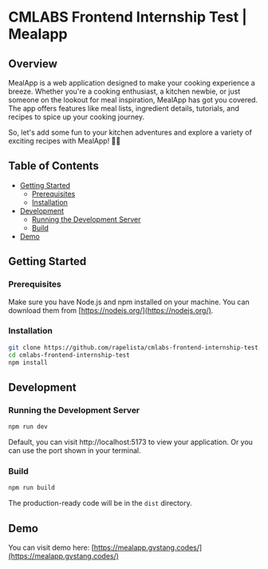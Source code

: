 # CMLABS Frontend Internship Test | Mealapp

## Overview

MealApp is a web application designed to make your cooking experience a breeze. Whether you're a cooking enthusiast, a kitchen newbie, or just someone on the lookout for meal inspiration, MealApp has got you covered. The app offers features like meal lists, ingredient details, tutorials, and recipes to spice up your cooking journey.

So, let's add some fun to your kitchen adventures and explore a variety of exciting recipes with MealApp! 🍳✨

## Table of Contents

- [Getting Started](#getting-started)
  - [Prerequisites](#prerequisites)
  - [Installation](#installation)
- [Development](#development)
  - [Running the Development Server](#running-the-development-server)
  - [Build](#build)
- [Demo](#demo)

## Getting Started

### Prerequisites

Make sure you have Node.js and npm installed on your machine. You can download them from [https://nodejs.org/](https://nodejs.org/).

### Installation

```bash
git clone https://github.com/rapelista/cmlabs-frontend-internship-test.git
cd cmlabs-frontend-internship-test
npm install
```

## Development

### Running the Development Server

```bash
npm run dev
```

Default, you can visit http://localhost:5173 to view your application. Or you can use the port shown in your terminal.

### Build

```bash
npm run build
```

The production-ready code will be in the `dist` directory.

## Demo

You can visit demo here: [https://mealapp.gvstang.codes/](https://mealapp.gvstang.codes/)
